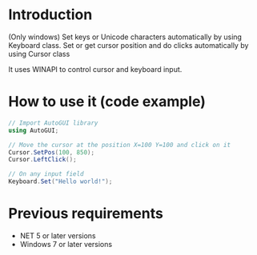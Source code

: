 # Introduction
(Only windows) Set keys or Unicode characters automatically by using Keyboard class. Set or get cursor position and do clicks automatically by using Cursor class

It uses WINAPI to control cursor and keyboard input.

# How to use it (code example)
```csharp
// Import AutoGUI library
using AutoGUI;

// Move the cursor at the position X=100 Y=100 and click on it
Cursor.SetPos(100, 850);
Cursor.LeftClick();

// On any input field
Keyboard.Set("Hello world!");
```

# Previous requirements
- NET 5 or later versions
- Windows 7 or later versions